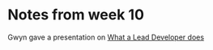 # Notes from week 10

Gwyn gave a presentation on [What a Lead Developer does](what_a_lead_developer_does.pdf)